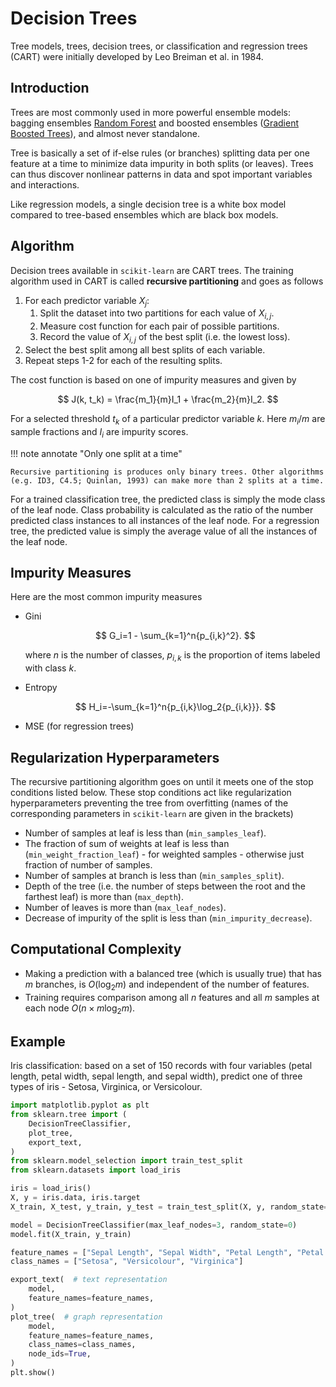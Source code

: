 # Decision Trees

Tree models, trees, decision trees, or classification and regression trees (CART) were initially developed by Leo Breiman et al. in 1984.

## Introduction

Trees are most commonly used in more powerful ensemble models: bagging ensembles [Random Forest](random_forest.md) and boosted ensembles ([Gradient Boosted Trees](gradient_boosted_trees.md)), and almost never standalone.

Tree is basically a set of if-else rules (or branches) splitting data per one feature at a time to minimize data impurity in both splits (or leaves). Trees can thus discover nonlinear patterns in data and spot important variables and interactions.

Like regression models, a single decision tree is a white box model compared to tree-based ensembles which are black box models.

## Algorithm

Decision trees available in `scikit-learn` are CART trees. The training algorithm used in CART is called **recursive partitioning** and goes as follows

1.  For each predictor variable $X_j$:
    1.  Split the dataset into two partitions for each value of $X_{i,j}$.
    2.  Measure cost function for each pair of possible partitions.
    3.  Record the value of $X_{i,j}$ of the best split (i.e. the lowest loss).
2.  Select the best split among all best splits of each variable.
3.  Repeat steps 1-2 for each of the resulting splits.

The cost function is based on one of impurity measures and given by

$$ J(k, t_k) = \frac{m_1}{m}I_1 + \frac{m_2}{m}I_2. $$

For a selected threshold $t_k$ of a particular predictor variable $k$. Here $m_i/m$ are sample fractions and $I_i$ are impurity scores.

!!! note annotate "Only one split at a time"

    Recursive partitioning is produces only binary trees. Other algorithms (e.g. ID3, C4.5; Quinlan, 1993) can make more than 2 splits at a time.

For a trained classification tree, the predicted class is simply the mode class of the leaf node. Class probability is calculated as the ratio of the number predicted class instances to all instances of the leaf node. For a regression tree, the predicted value is simply the average value of all the instances of the leaf node.

## Impurity Measures

Here are the most common impurity measures

- Gini

    $$ G_i=1 - \sum_{k=1}^n{p_{i,k}^2}. $$
    
    where $n$ is the number of classes, $p_{i,k}$ is the proportion of items labeled with class $k$.
    
- Entropy

    $$ H_i=-\sum_{k=1}^n{p_{i,k}\log_2{p_{i,k}}}. $$

- MSE (for regression trees)

## Regularization Hyperparameters

The recursive partitioning algorithm goes on until it meets one of the stop conditions listed below. These stop conditions act like regularization hyperparameters preventing the tree from overfitting (names of the corresponding parameters in `scikit-learn` are given in the brackets)

-   Number of samples at leaf is less than (`min_samples_leaf`).
-   The fraction of sum of weights at leaf is less than (`min_weight_fraction_leaf`) - for weighted samples - otherwise just fraction of number of samples.
-   Number of samples at branch is less than (`min_samples_split`).
-   Depth of the tree (i.e. the number of steps between the root and the farthest leaf) is more than (`max_depth`).
-   Number of leaves is more than (`max_leaf_nodes`).
-   Decrease of impurity of the split is less than (`min_impurity_decrease`).

## Computational Complexity

- Making a prediction with a balanced tree (which is usually true) that has $m$ branches, is $O(\log_2{m})$ and independent of the number of features.
- Training requires comparison among all $n$ features and all $m$ samples at each node $O(n \times m\log_2{m})$.

## Example

Iris classification: based on a set of 150 records with four variables (petal length, petal width, sepal length, and sepal width), predict one of three types of iris - Setosa, Virginica, or Versicolour.

```python
import matplotlib.pyplot as plt
from sklearn.tree import (
    DecisionTreeClassifier,
    plot_tree,
    export_text,
)
from sklearn.model_selection import train_test_split
from sklearn.datasets import load_iris

iris = load_iris()
X, y = iris.data, iris.target
X_train, X_test, y_train, y_test = train_test_split(X, y, random_state=0)

model = DecisionTreeClassifier(max_leaf_nodes=3, random_state=0)
model.fit(X_train, y_train)

feature_names = ["Sepal Length", "Sepal Width", "Petal Length", "Petal Width"]
class_names = ["Setosa", "Versicolour", "Virginica"]

export_text(  # text representation
    model,
    feature_names=feature_names,
)
plot_tree(  # graph representation
	model,
	feature_names=feature_names,
	class_names=class_names,
	node_ids=True,
)
plt.show()
```
